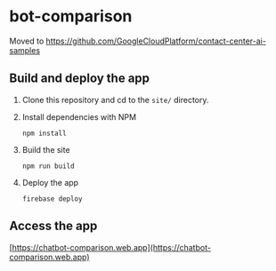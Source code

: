 # bot-comparison

Moved to https://github.com/GoogleCloudPlatform/contact-center-ai-samples

## Build and deploy the app

1. Clone this repository and cd to the `site/` directory.
1. Install dependencies with NPM

   ```
   npm install
   ```

1. Build the site

   ```
   npm run build
   ```

1. Deploy the app

   ```
   firebase deploy
   ```

## Access the app

[https://chatbot-comparison.web.app](https://chatbot-comparison.web.app)
